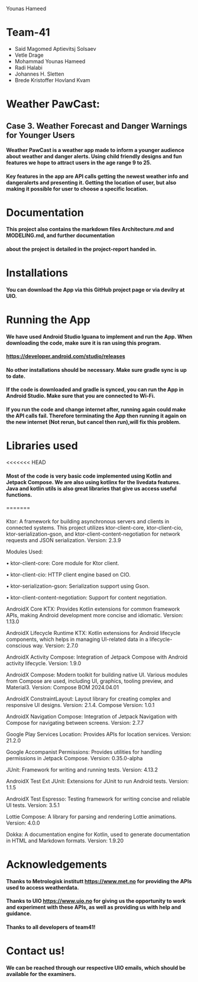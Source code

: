 Younas Hameed
# Team-41
* Said Magomed Aptievitsj Solsaev
* Vetle Drage
* Mohammad Younas Hameed
* Radi Halabi
* Johannes H. Sletten
* Brede Kristoffer Hovland Kvam

# Weather PawCast: 
## Case 3. Weather Forecast and Danger Warnings for Younger Users

#### Weather PawCast is a weather app made to inform a younger audience about weather and danger alerts. Using child friendly designs and fun features we hope to attract users in the age range 9 to 25.

#### Key features in the app are API calls getting the newest weather info and dangeralerts and presenting it. Getting the location of user, but also making it possible for user to choose a specific location.

# Documentation
#### This project also contains the markdown files Architecture.md and MODELING.md, and further documentation
#### about the project is detailed in the project-report handed in.

# Installations
#### You can download the App via this GitHub project page or via devilry at UIO.

# Running the App
#### We have used Android Studio Iguana to implement and run the App. When downloading the code, make sure it is ran using this program. 
#### https://developer.android.com/studio/releases
#### No other installations should be necessary. Make sure gradle sync is up to date. 

#### If the code is downloaded and gradle is synced, you can run the App in Android Studio. Make sure that you are connected to Wi-Fi. 
#### If you run the code and change internet after, running again could make the API calls fail. Therefore terminating the App then running it again on the new internet (Not rerun, but cancel then run),will fix this problem.

# Libraries used
<<<<<<< HEAD
#### Most of the code is very basic code implemented using Kotlin and Jetpack Compose. We are also using kotlinx for the livedata features. Java and kotlin utils is also great libraries that give us access useful functions.
=======
####
Ktor: A framework for building asynchronous servers and clients in connected systems. This project utilizes ktor-client-core, ktor-client-cio, ktor-serialization-gson, and ktor-client-content-negotiation for network requests and JSON serialization. Version: 2.3.9

Modules Used:

  • ktor-client-core: Core module for Ktor client.

  • ktor-client-cio: HTTP client engine based on CIO.
  
  • ktor-serialization-gson: Serialization support using Gson.
  
  • ktor-client-content-negotiation: Support for content negotiation.

AndroidX Core KTX: Provides Kotlin extensions for common framework APIs, making Android development more concise and idiomatic. Version: 1.13.0

AndroidX Lifecycle Runtime KTX: Kotlin extensions for Android lifecycle components, which helps in managing UI-related data in a lifecycle-conscious way. Version: 2.7.0

AndroidX Activity Compose: Integration of Jetpack Compose with Android activity lifecycle. Version: 1.9.0

AndroidX Compose: Modern toolkit for building native UI. Various modules from Compose are used, including UI, graphics, tooling preview, and Material3. Version: Compose BOM 2024.04.01

AndroidX ConstraintLayout: Layout library for creating complex and responsive UI designs. Version: 2.1.4. Compose Version: 1.0.1

AndroidX Navigation Compose: Integration of Jetpack Navigation with Compose for navigating between screens. Version: 2.7.7

Google Play Services Location: Provides APIs for location services. Version: 21.2.0

Google Accompanist Permissions: Provides utilities for handling permissions in Jetpack Compose. Version: 0.35.0-alpha

JUnit: Framework for writing and running tests. Version: 4.13.2

AndroidX Test Ext JUnit: Extensions for JUnit to run Android tests. Version: 1.1.5

AndroidX Test Espresso: Testing framework for writing concise and reliable UI tests. Version: 3.5.1

Lottie Compose: A library for parsing and rendering Lottie animations. Version: 4.0.0

Dokka: A documentation engine for Kotlin, used to generate documentation in HTML and Markdown formats. Version: 1.9.20


# Acknowledgements
#### Thanks to Metrologisk institutt https://www.met.no for providing the APIs used to access weatherdata. 
#### Thanks to UIO https://www.uio.no for giving us the opportunity to work and experiment with these APIs, as well as providing us with help and guidance. 
#### Thanks to all developers of team41!

# Contact us!
#### We can be reached through our respective UIO emails, which should be available for the examiners. 
